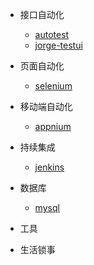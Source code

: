 
* 接口自动化
	* [autotest](autotest/test)
	* [jorge-testui](autotest/jorge-testui)

* 页面自动化
	* [selenium]()

* 移动端自动化
	* [appnium]()
* 持续集成
	* [jenkins]()

* 数据库
	* [mysql]()

* 工具

* 生活锁事 


